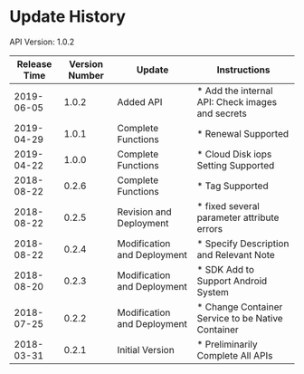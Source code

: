 # Update History

API Version: 1.0.2

|Release Time|Version Number| Update |Instructions|
|---|---|---|---|
|2019-06-05|1.0.2|Added API|* Add the internal API: Check images and secrets|
|2019-04-29|1.0.1|Complete Functions|* Renewal Supported|
|2019-04-22|1.0.0|Complete Functions|* Cloud Disk iops Setting Supported|
|2018-08-22|0.2.6|Complete Functions|* Tag Supported|
|2018-08-22|0.2.5|Revision and Deployment|* fixed several parameter attribute errors|
|2018-08-22|0.2.4|Modification and Deployment|* Specify Description and Relevant Note|
|2018-08-20|0.2.3|Modification and Deployment|* SDK Add to Support Android System|
|2018-07-25|0.2.2|Modification and Deployment|* Change Container Service to be Native Container|
|2018-03-31|0.2.1|Initial Version|* Preliminarily Complete All APIs|